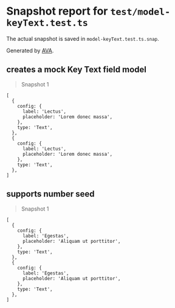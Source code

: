 # Snapshot report for `test/model-keyText.test.ts`

The actual snapshot is saved in `model-keyText.test.ts.snap`.

Generated by [AVA](https://avajs.dev).

## creates a mock Key Text field model

> Snapshot 1

    [
      {
        config: {
          label: 'Lectus',
          placeholder: 'Lorem donec massa',
        },
        type: 'Text',
      },
      {
        config: {
          label: 'Lectus',
          placeholder: 'Lorem donec massa',
        },
        type: 'Text',
      },
    ]

## supports number seed

> Snapshot 1

    [
      {
        config: {
          label: 'Egestas',
          placeholder: 'Aliquam ut porttitor',
        },
        type: 'Text',
      },
      {
        config: {
          label: 'Egestas',
          placeholder: 'Aliquam ut porttitor',
        },
        type: 'Text',
      },
    ]
